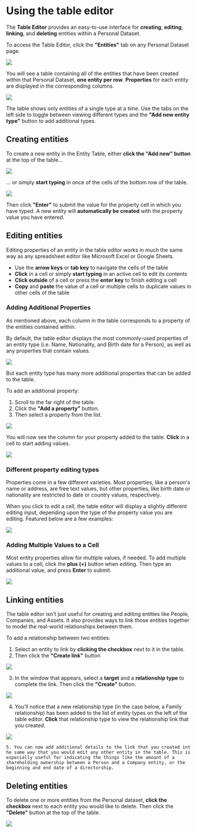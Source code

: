 # Using the table editor

The **Table Editor** provides an easy-to-use interface for **creating**, **editing**, **linking**, and **deleting** entities within a Personal Dataset.

To access the Table Editor, click the **"Entities"** tab on any Personal Dataset page.

![](../../.gitbook/assets/screen-shot-2020-07-22-at-10.44.55.png)

You will see a table containing all of the entities that have been created within that Personal Dataset, **one entity per row**. **Properties** for each entity are displayed in the corresponding columns.

![](../../.gitbook/assets/screen-shot-2020-07-22-at-10.49.38.png)

The table shows only entities of a single type at a time. Use the tabs on the left side to toggle between viewing different types and the **"Add new entity type"** button to add additional types.

## Creating entities

To create a new entity in the Entity Table, either **click the "Add new" button** at the top of the table...

![](../../.gitbook/assets/screen-shot-2020-07-21-at-15.42.20%20%282%29.png)

... or simply **start typing** in once of the cells of the bottom row of the table.

![](../../.gitbook/assets/screen-shot-2020-07-21-at-15.42.09.png)

Then click **"Enter"** to submit the value for the property cell in which you have typed. A new entity will **automatically be created** with the property value you have entered.

## Editing entities

Editing properties of an entity in the table editor works in much the same way as any spreadsheet editor like Microsoft Excel or Google Sheets. 

* Use the **arrow keys** or **tab key** to navigate the cells of the table
* **Click** in a cell or simply **start typing** in an active cell to edit its contents
* **Click outside** of a cell or press the **enter key** to finish editing a cell
* **Copy** and **paste** the value of a cell or multiple cells to duplicate values in other cells of the table

### Adding Additional Properties

As mentioned above, each column in the table corresponds to a property of the entities contained within. 

By default, the table editor displays the most commonly-used properties of an entity type \(i.e. Name, Nationality, and Birth date for a Person\), as well as any properties that contain values. 

![](../../.gitbook/assets/screen-shot-2020-07-22-at-11.15.13.png)

But each entity type has many more additional properties that can be added to the table.

To add an additional property:

1. Scroll to the far right of the table.
2. Click the **"Add a property"** button.
3. Then select a property from the list.

![](../../.gitbook/assets/screen-shot-2020-07-22-at-11.05.25.png)

You will now see the column for your property added to the table. **Click** in a cell to start adding values.

![](../../.gitbook/assets/screen-shot-2020-07-22-at-11.08.29.png)

### Different property editing types

Properties come in a few different varieties. Most properties, like a person's name or address, are free text values, but other properties, like birth date or nationality are restricted to date or country values, respectively.

When you click to edit a cell, the table editor will display a slightly different editing input, depending upon the type of the property value you are editing. Featured below are a few examples:

![](../../.gitbook/assets/screen-shot-2020-07-22-at-11.24.29.png)

### Adding Multiple Values to a Cell

Most entity properties allow for multiple values, if needed. To add multiple values to a cell, click the **plus \(+\)** button when editing. Then type an additional value, and press **Enter** to submit.

![](../../.gitbook/assets/screen-shot-2020-07-22-at-11.35.33.png)

## Linking entities

The table editor isn't just useful for creating and editing entities like People, Companies, and Assets. It also provides ways to link those entities together to model the real-world relationships between them.

To add a relationship between two entities:

1. Select an entity to link by **clicking the checkbox** next to it in the table.
2. Then click the **"Create link"** button

![](../../.gitbook/assets/screen-shot-2020-07-22-at-11.40.57.png)

3. In the window that appears, select a **target** and a **relationship type** to complete the link. Then click the **"Create"** button.

![](../../.gitbook/assets/screen-shot-2020-07-22-at-11.47.06.png)

4. You'll notice that a new relationship type \(in the case below, a Family relationship\) has been added to the list of entity types on the left of the table editor. **Click** that relationship type to view the relationship link that you created.

![](../../.gitbook/assets/screen-shot-2020-07-22-at-11.54.20.png)

    5. You can now add additional details to the link that you created int he same way that you would edit any other entity in the table. This is especially useful for indicating the things like the amount of a shareholding ownership between a Person and a Company entity, or the beginning and end date of a directorship.

## Deleting entities

To delete one or more entities from the Personal dataset, **click the checkbox** next to each entity you would like to delete. Then click the **"Delete"** button at the top of the table.

![](../../.gitbook/assets/screen-shot-2020-07-22-at-12.08.46.png)



